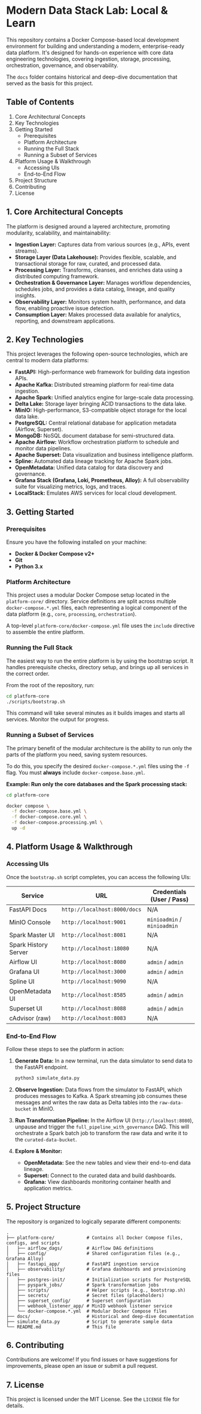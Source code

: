 # Modern Data Stack Lab: Local & Learn

This repository contains a Docker Compose-based local development environment for building and understanding a modern, enterprise-ready data platform. It's designed for hands-on experience with core data engineering technologies, covering ingestion, storage, processing, orchestration, governance, and observability.

The `docs` folder contains historical and deep-dive documentation that served as the basis for this project.

## Table of Contents

1.  Core Architectural Concepts
2.  Key Technologies
3.  Getting Started
    *   Prerequisites
    *   Platform Architecture
    *   Running the Full Stack
    *   Running a Subset of Services
4.  Platform Usage & Walkthrough
    *   Accessing UIs
    *   End-to-End Flow
5.  Project Structure
6.  Contributing
7.  License

## 1. Core Architectural Concepts

The platform is designed around a layered architecture, promoting modularity, scalability, and maintainability:

*   **Ingestion Layer:** Captures data from various sources (e.g., APIs, event streams).
*   **Storage Layer (Data Lakehouse):** Provides flexible, scalable, and transactional storage for raw, curated, and processed data.
*   **Processing Layer:** Transforms, cleanses, and enriches data using a distributed computing framework.
*   **Orchestration & Governance Layer:** Manages workflow dependencies, schedules jobs, and provides a data catalog, lineage, and quality insights.
*   **Observability Layer:** Monitors system health, performance, and data flow, enabling proactive issue detection.
*   **Consumption Layer:** Makes processed data available for analytics, reporting, and downstream applications.

## 2. Key Technologies

This project leverages the following open-source technologies, which are central to modern data platforms:

*   **FastAPI:** High-performance web framework for building data ingestion APIs.
*   **Apache Kafka:** Distributed streaming platform for real-time data ingestion.
*   **Apache Spark:** Unified analytics engine for large-scale data processing.
*   **Delta Lake:** Storage layer bringing ACID transactions to the data lake.
*   **MinIO:** High-performance, S3-compatible object storage for the local data lake.
*   **PostgreSQL:** Central relational database for application metadata (Airflow, Superset).
*   **MongoDB:** NoSQL document database for semi-structured data.
*   **Apache Airflow:** Workflow orchestration platform to schedule and monitor data pipelines.
*   **Apache Superset:** Data visualization and business intelligence platform.
*   **Spline:** Automated data lineage tracking for Apache Spark jobs.
*   **OpenMetadata:** Unified data catalog for data discovery and governance.
*   **Grafana Stack (Grafana, Loki, Prometheus, Alloy):** A full observability suite for visualizing metrics, logs, and traces.
*   **LocalStack:** Emulates AWS services for local cloud development.

## 3. Getting Started

### Prerequisites

Ensure you have the following installed on your machine:

*   **Docker & Docker Compose v2+**
*   **Git**
*   **Python 3.x**

### Platform Architecture

This project uses a modular Docker Compose setup located in the `platform-core/` directory. Service definitions are split across multiple `docker-compose.*.yml` files, each representing a logical component of the data platform (e.g., `core`, `processing`, `orchestration`).

A top-level `platform-core/docker-compose.yml` file uses the `include` directive to assemble the entire platform.

### Running the Full Stack

The easiest way to run the entire platform is by using the bootstrap script. It handles prerequisite checks, directory setup, and brings up all services in the correct order.

From the root of the repository, run:

```bash
cd platform-core
./scripts/bootstrap.sh
```

This command will take several minutes as it builds images and starts all services. Monitor the output for progress.

### Running a Subset of Services

The primary benefit of the modular architecture is the ability to run only the parts of the platform you need, saving system resources.

To do this, you specify the desired `docker-compose.*.yml` files using the `-f` flag. You must **always** include `docker-compose.base.yml`.

**Example: Run only the core databases and the Spark processing stack:**

```bash
cd platform-core

docker compose \
  -f docker-compose.base.yml \
  -f docker-compose.core.yml \
  -f docker-compose.processing.yml \
  up -d
```

## 4. Platform Usage & Walkthrough

### Accessing UIs

Once the `bootstrap.sh` script completes, you can access the following UIs:

| Service              | URL                                      | Credentials (User / Pass) |
| -------------------- | ---------------------------------------- | ------------------------- |
| FastAPI Docs         | `http://localhost:8000/docs`             | N/A                       |
| MinIO Console        | `http://localhost:9001`                  | `minioadmin` / `minioadmin` |
| Spark Master UI      | `http://localhost:8081`                  | N/A                       |
| Spark History Server | `http://localhost:18080`                 | N/A                       |
| Airflow UI           | `http://localhost:8080`                  | `admin` / `admin`         |
| Grafana UI           | `http://localhost:3000`                  | `admin` / `admin`         |
| Spline UI            | `http://localhost:9090`                  | N/A                       |
| OpenMetadata UI      | `http://localhost:8585`                  | `admin` / `admin`         |
| Superset UI          | `http://localhost:8088`                  | `admin` / `admin`         |
| cAdvisor (raw)       | `http://localhost:8083`                  | N/A                       |

### End-to-End Flow

Follow these steps to see the platform in action:

1.  **Generate Data:** In a new terminal, run the data simulator to send data to the FastAPI endpoint.
    ```bash
    python3 simulate_data.py
    ```

2.  **Observe Ingestion:** Data flows from the simulator to FastAPI, which produces messages to Kafka. A Spark streaming job consumes these messages and writes the raw data as Delta tables into the `raw-data-bucket` in MinIO.

3.  **Run Transformation Pipeline:** In the Airflow UI (`http://localhost:8080`), unpause and trigger the `full_pipeline_with_governance` DAG. This will orchestrate a Spark batch job to transform the raw data and write it to the `curated-data-bucket`.

4.  **Explore & Monitor:**
    *   **OpenMetadata:** See the new tables and view their end-to-end data lineage.
    *   **Superset:** Connect to the curated data and build dashboards.
    *   **Grafana:** View dashboards monitoring container health and application metrics.

## 5. Project Structure

The repository is organized to logically separate different components:

```
.
├── platform-core/            # Contains all Docker Compose files, configs, and scripts
│   ├── airflow_dags/         # Airflow DAG definitions
│   ├── config/               # Shared configuration files (e.g., Grafana Alloy)
│   ├── fastapi_app/          # FastAPI ingestion service
│   ├── observability/        # Grafana dashboards and provisioning files
│   ├── postgres-init/        # Initialization scripts for PostgreSQL
│   ├── pyspark_jobs/         # Spark transformation jobs
│   ├── scripts/              # Helper scripts (e.g., bootstrap.sh)
│   ├── secrets/              # Secret files (placeholders)
│   ├── superset_config/      # Superset configuration
│   ├── webhook_listener_app/ # MinIO webhook listener service
│   └── docker-compose.*.yml  # Modular Docker Compose files
├── docs/                     # Historical and deep-dive documentation
├── simulate_data.py          # Script to generate sample data
└── README.md                 # This file
```

## 6. Contributing

Contributions are welcome! If you find issues or have suggestions for improvements, please open an issue or submit a pull request.

## 7. License

This project is licensed under the MIT License. See the `LICENSE` file for details.